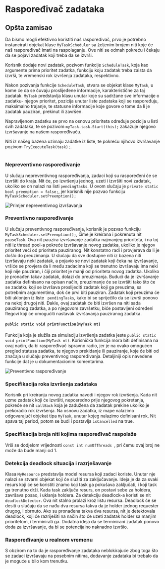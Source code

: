 ﻿# Raspoređivač zadataka


## Opšta zamisao

Da bismo mogli efektivno koristiti naš raspoređivač, prvo je potrebno instancirati objekat klase `MyTaskScheduler` sa željenim brojem niti koje će  naš raspoređivač imati na raspolaganju.  Ove niti se odmah pokreću i čekaju da se pojavi zadatak koji treba da se izvrši.

Korisnik dodaje novi zadatak, pozivom funkcije `ScheduleTask`, koja kao argumente prima prioritet zadatka, funkciju koju zadatak treba zaista da izvrši, te vremenski rok izvršenja zadataka, respektivno.

Nakon pozivanja funkcije `ScheduleTask`, stvara se objekat klase `MyTask`, u kome će da se čuvaju proslijeđene informacije, karakteristične za taj zadatak. `MyTask`  predstavlja klasu unutar koje su sadržane sve informacije o zadatku- njegov prioritet, pozicija unutar liste zadataka koji se raspoređuju, maksimalno trajanje, te statusne informacije koje govore o tome da li je zadatak pauziran, prekinut ili završen.

Napravljenom zadatku se prvo na osnovu prioriteta određuje pozicija u listi svih zadataka, te se pozivom  `myTask.task.Start(this);` zakazuje njegovo izvršavanje na našem raspoređivaču. 

Niti iz našeg bazena uzimaju zadatke iz liste, te pokreću njihovo izvršavanje pozivom `TryExecuteTask(task);`.

#

### Nepreventivno raspoređivanje
U slučaju nepreventivnog raspoređivanja, zadaci koji su raspoređeni će se izvršiti do kraja. Nit će, po izvršenju jednog, uzeti i izvršiti novi zadatak, ukoliko se on nalazi na listi `pendingTasks`. 
U ovom slučaju je `private static bool preemption = false;`, jer korisnik nije pozvao funkciju `MyTaskScheduler.setPreemption();`

![Primjer nepreventivnog izvršavanja](https://lh3.googleusercontent.com/_N7NIuzTK_kIetHZDsK2F6oE_acuwkxLZEyZAAVapJ5W2eKsyPa35uVe_8Feg5yBdWuQDd90ieWNI1AUeOtz-poeDI04mKTw7jXgEQsYD_I4yAZ0x0H5MeUNLGIV-RNhEobqByl3lJi7ZrF9hTgYkO2qW4jnjlwm5nrM6_RHqF3Wac_-dgJ0-EGJyT7_39_HG8_GuXDSMwpZ5dO397uZCai3sh5uMScpyrQdZqfoK1Ghq9cR5f0SL0994pLDWaqkJChXlKOisw6VgC4rgCXY2ZS858Pu14hgqoNR0mXf_AwS-_1qInRHUYAznAGt5LmvWJYjv6A1ZTKQx_NwBFC1vt4VjkAD5HRrUuRJPyrme472TAiHlCSpif-vSfmACJ46T9eN7Ho-6LmaaZ0koKAEyG3Z2hpyq2Vl9gESt9ZFDtGFdiKdOwzr6ilAZaBmfQHBdVO_48PC6CSCULpSoapgMx4qe3aHLCoivtlkyjkb30RxVWlIIo0or4b9H61yd5lNKAdlPSAWHywlf6mIJaD03dQB_6IO4N1NGEEzHiqf84s5I3Dj8O-DoPjxyBwo-qfKR2S3SBuwf7ZNW0eMPjNb5NiAmLWP3zAFZGEtDJqahVO-SEfVsvaZm1iQ1Q7s2YVVLk_vLIzqac84bPgtTEFbNlyJnAvY1SBXOlsB2a58boHCVRhsrLTHkRHjeflV=w711-h657-no?authuser=1)

### Preventivno raspoređivanje
U slučaju preventivnog raspoređivanja, korisnik je pozvao funkciju `MyTaskScheduler.setPreemption();`, čime je kreirana i pokrenuta nit `pauseTask`.
Ova nit pauzira izvršavanje zadatka najmanjeg prioriteta, i na toj niti iz thread pool-a pokreće izvršavanje novog zadatka, ukoliko je njegov prioritet veći od prioriteta pauziranog. Nit konstatno radi i provjerava da li je došlo do preuzimanja. 
 U slučaju da sve dostupne niti iz bazena niti izvršavaju neki zadatak, a pojavio se novi zadatak koji čeka na izvršavanje, vršiće se provjera da li među zadacima koji se trenutno izvršavaju ima neki koji nije pauziran, i čiji prioritet je manji od prioriteta novog zadatka. Ukoliko je pronađen takav zadatak, dolazi do preuzimanja. Budući da je izvršavanje zadatka definisano na opisan način, preuzimanje će se izvršiti tako što će se zadatku koji se izvršava proslijediti zadatak koji ga preuzima, sa potrebnim argumentima, dok će prvi biti pauziran. Zadatak koji preuzima će biti uklonjen iz liste ` pendingTasks`, kako bi se spriječilo da se izvrši ponovo na nekoj drugoj niti. Dakle, ovaj zadatak će biti izvršen na niti sada pauziranog zadatka, a po njegovom završetku, biće postavljeni određeni flegovi koji će omogućiti nastavak izvršavanja pauziranog zadatka.

#### `public static void printFunction(MyTask mt)`
Funkcija koja je služila za simulaciju izvršenja zadatka jeste `public static void printFunction(MyTask mt)`.  Korisnička funkcija mora biti definisana na ovaj način, da bi raspoređivač ispravno radio, jer je na ovako omogućen pregled statusa zadatka, te njegovo prekidanje ili pauziranje, koje će biti od značaja u slučaju preventivnog raspoređivanja. 
Detaljiniji opis navedene funkcije dat je u dokumentacionim komentarima.

![Preventivno raspoređivanje](https://lh3.googleusercontent.com/wPOWkyFqreJ5fGcX_zDRv67ex8cxO2k3qKV6meQxSvfx4YOc1c93Rv5_RIvgIoLoeZDH3ySbqCEGFjrKWZBKHI_LhdMsRX80LGShpUmyPLJ64kJAqQpDCDkOQvQdlit9E8_Wxnlzgow18NxGjwqQWYMJ6G94XwdiItifPZs1swidor1G4Ia3rsPL8fuv0UZEy9w0ZGMCAQAxa6PhSLbbOAUIIdwjHSq1DihsWsv7_reMI89tmAp4zA_ZdyMjLz6kF5iGhSm2TOnSdQ4z-TvgW1EkUb6K41CMw_v65qkMcy1uaTIkiwftU8c6FojVg50WWXbJoYuNYK46hrwmCNItwMmM8WNbo5Mwo3Z1iW8jbT-bH1adXdLMgMTPPUBg73JDjr3tzds_sX5lsIFkgF1RYs-pzpwduEPUq2ooMtTfTQFim2XHkHvNnS1Tdo4tfocsZ6Xj-9XKc1Hu-VKsCTJygvviA5-Ov7f6OYhX1ZDfPpnG-pspH7GY_9h7lwNU09rQp9qMr5fEIkmdS9u7vGiWNhK0LBesXGsMX_c9RTf9zG7bZ_sLKwDWhX1xDLLunK7PSf6ZzFxDzDNeOywlHoFbIRUU1JCybp5zkWjDSTdhoWDBflSYHrJVeB2ByRwlDhfhUDRvqF0bBOLSBoQH4kBZPIjCOf54JGgSDNIRHHqfl7UU-hLxv-RKkOhyf3GG=w702-h657-no?authuser=1)

### Specifikacija roka izvršenja zadataka
Korisnik pri kreiranju novog zadatka navodi  i njegov rok izvršenja. Kada nit uzme zadatak koji će izvršiti, neposredno prije njegovog pokretanja, pokreće se nit `callBack` koja je zadužena da zadatak prekine ukoliko je prekoračio rok izvršenja. Na osnovu zadatka, iz mape nalazimo odgovarajući objekat tipa `MyTask`, unutar kojeg nalazimo definisani rok. Nit spava taj period, potom se budi i postavlja `isCancelled` na true.

### Specifikacija broja niti kojima raspoređivač raspolaže
Vrši se dodjelom vrijednosti  `const int numOfThreads `, pri čemu ovaj broj ne može da bude manji od 1.


### Detekcija deadlock situacija i razrješavanje

Klasa `MyResource` predstavlja model resursa koji zadaci koriste.
Unutar nje nalazi se stvarni objekat koji će služiti za zaključavanje.
Ideja je da za svaki resurs koji će se koristiti znamo koji task ga pokušava zaključati, i koji task ga trenutno drži. Kada task zaključa resurs, on postavi sebe za holdera, završava posao, i uklanja holdera.
Za detekciju deadlock-a koristi se nit `deadlockDetector`. Ova nit stalno prolazi kroz listu resursa. 
Deadlock će se desiti u slučaju da se nađu dva resursa takva da je holder jednog requester  drugog, i obrnuto.  Ako su pronađena takva dva resursa, nit je detektovala deadlock, koji će razriješiti na način što će uzeti zadatak holder sa manjim prioritetom, i terminirati ga.
Dodatna ideja da se terminirani zadatak ponovo doda za izvršavanje, da bi se potencijalno naknadno izvršio.

### Raspoređivanje u realnom vremenu
S obzirom na to da je raspoređivanje zadataka neblokirajuće zbog toga što se zadaci izvršavaju na posebnim nitima, dodavanje zadataka bi trebalo da je moguće u bilo kom trenutku.
